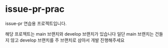 # issue-pr-prac

issue-pr 연습용 프로젝트입니다.

해당 프로젝트는 main 브랜치와 develop 브랜치가 있습니다
일단 main 브랜치는 건들지 않고 develop 브랜치를 주 브랜치로 삼아서 개발 진행해주세요

